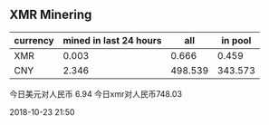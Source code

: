 ## XMR Minering

|currency|mined in last 24 hours|all|in pool|
|---|---|---|---|
|XMR|0.003|0.666|0.459|
|CNY|2.346|498.539|343.573|

今日美元对人民币 6.94	今日xmr对人民币748.03


2018-10-23 21:50